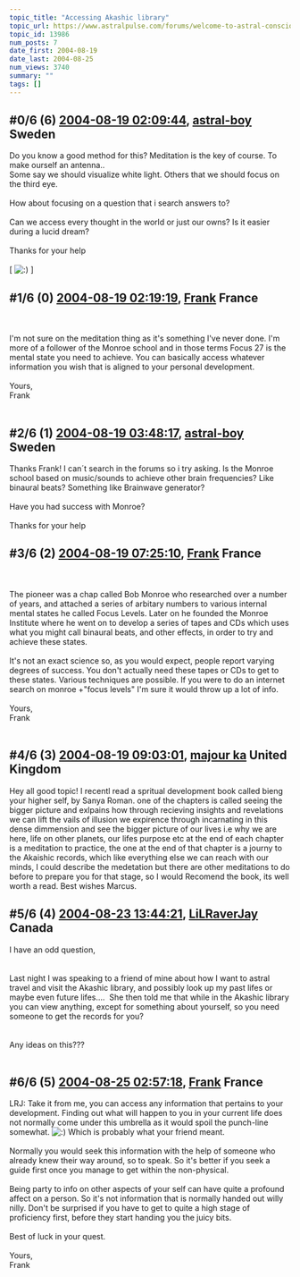 ```yaml
---
topic_title: "Accessing Akashic library"
topic_url: https://www.astralpulse.com/forums/welcome-to-astral-consciousness!/accessing-akashic-library
topic_id: 13986
num_posts: 7
date_first: 2004-08-19
date_last: 2004-08-25
num_views: 3740
summary: ""
tags: []
---
```


## \#0/6 (6) [2004-08-19 02:09:44](https://www.astralpulse.com/forums/index.php?msg=128868), [astral-boy](https://www.astralpulse.com/forums/profile/?u=5436) Sweden ##
<section>
Do you know a good method for this? Meditation is the key of course. To make ourself an antenna..
<br>
Some say we should visualize white light. Others that we should focus on the third eye.
<br>
<br>
How about focusing on a question that i search answers to?
<br>
<br>
Can we access every thought in the world or just our owns? Is it easier during a lucid dream?
<br>
<br>
Thanks for your help
<br>
<br>
[
<img alt=":)" class="smiley" src="https://www.astralpulse.com/forums/Smileys/fugue/smiley.png" title="Smiley"/>
]
</section>

## \#1/6 (0) [2004-08-19 02:19:19](https://www.astralpulse.com/forums/index.php?msg=110253), [Frank](https://www.astralpulse.com/forums/profile/?u=359) France ##
<section>
<br>
<br>
I'm not sure on the meditation thing as it's something I've never done. I'm more of a follower of the Monroe school and in those terms Focus 27 is the mental state you need to achieve. You can basically access whatever information you wish that is aligned to your personal development.
<br>
<br>
Yours,
<br>
Frank
<br>
<br>
</section>

## \#2/6 (1) [2004-08-19 03:48:17](https://www.astralpulse.com/forums/index.php?msg=110259), [astral-boy](https://www.astralpulse.com/forums/profile/?u=5436) Sweden ##
<section>
Thanks Frank! I can´t search in the forums so i try asking. Is the Monroe school based on music/sounds to achieve other brain frequencies? Like binaural beats? Something like Brainwave generator?
<br>
<br>
Have you had success with Monroe?
<br>
<br>
Thanks for your help
</section>

## \#3/6 (2) [2004-08-19 07:25:10](https://www.astralpulse.com/forums/index.php?msg=110286), [Frank](https://www.astralpulse.com/forums/profile/?u=359) France ##
<section>
<br>
<br>
The pioneer was a chap called Bob Monroe who researched over a number of years, and attached a series of arbitary numbers to various internal mental states he called Focus Levels. Later on he founded the Monroe Institute where he went on to develop a series of tapes and CDs which uses what you might call binaural beats, and other effects, in order to try and achieve these states.
<br>
<br>
It's not an exact science so, as you would expect, people report varying degrees of success. You don't actually need these tapes or CDs to get to these states. Various techniques are possible. If you were to do an internet search on monroe +"focus levels" I'm sure it would throw up a lot of info.
<br>
<br>
Yours,
<br>
Frank
<br>
<br>
</section>

## \#4/6 (3) [2004-08-19 09:03:01](https://www.astralpulse.com/forums/index.php?msg=110299), [majour ka](https://www.astralpulse.com/forums/profile/?u=4095) United Kingdom ##
<section>
Hey all good topic! I recentl read a spritual development book called bieng your higher self, by Sanya Roman. one of the chapters is called seeing the bigger picture and exlpains how through recieving insights and revelations we can lift the vails of illusion we expirence through incarnating in this dense dimmension and see the bigger picture of our lives i.e why we are here, life on other planets, our lifes purpose etc at the end of each chapter is a meditation to practice, the one at the end of that chapter is a journy to the Akaishic records, which like everything else we can reach with our minds, I could describe the medetation but there are other meditations to do before to prepare you for that stage, so I would Recomend the book, its well worth a read. Best wishes Marcus.
</section>

## \#5/6 (4) [2004-08-23 13:44:21](https://www.astralpulse.com/forums/index.php?msg=110932), [LiLRaverJay](https://www.astralpulse.com/forums/profile/?u=6708) Canada ##
<section>
I have an odd question,
<br>
<br>
<br>
Last night I was speaking to a friend of mine about how I want to astral travel and visit the Akashic library, and possibly look up my past lifes or maybe even future lifes....  She then told me that while in the Akashic library you can view anything, except for something about yourself, so you need someone to get the records for you?
<br>
<br>
<br>
Any ideas on this???
<br>
<br>
</section>

## \#6/6 (5) [2004-08-25 02:57:18](https://www.astralpulse.com/forums/index.php?msg=111204), [Frank](https://www.astralpulse.com/forums/profile/?u=359) France ##
<section>
LRJ: Take it from me, you can access any information that pertains to your development. Finding out what will happen to you in your current life does not normally come under this umbrella as it would spoil the punch-line somewhat.
<img alt=":)" class="smiley" src="https://www.astralpulse.com/forums/Smileys/fugue/smiley.png" title="Smiley"/>
Which is probably what your friend meant.
<br>
<br>
Normally you would seek this information with the help of someone who already knew their way around, so to speak. So it's better if you seek a guide first once you manage to get within the non-physical.
<br>
<br>
Being party to info on other aspects of your self can have quite a profound affect on a person. So it's not information that is normally handed out willy nilly. Don't be surprised if you have to get to quite a high stage of proficiency first, before they start handing you the juicy bits.
<br>
<br>
Best of luck in your quest.
<br>
<br>
Yours,
<br>
Frank
<br>
<br>
</section>